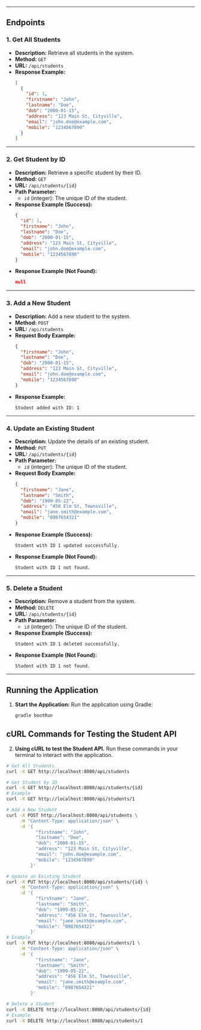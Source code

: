 
---

## Endpoints

### 1. **Get All Students**
- **Description:** Retrieve all students in the system.
- **Method:** `GET`
- **URL:** `/api/students`
- **Response Example:**
    ```json
    [
      {
        "id": 1,
        "firstname": "John",
        "lastname": "Doe",
        "dob": "2000-01-15",
        "address": "123 Main St, Cityville",
        "email": "john.doe@example.com",
        "mobile": "1234567890"
      }
    ]
    ```

---

### 2. **Get Student by ID**
- **Description:** Retrieve a specific student by their ID.
- **Method:** `GET`
- **URL:** `/api/students/{id}`
- **Path Parameter:**
    - `id` (integer): The unique ID of the student.
- **Response Example (Success):**
    ```json
    {
      "id": 1,
      "firstname": "John",
      "lastname": "Doe",
      "dob": "2000-01-15",
      "address": "123 Main St, Cityville",
      "email": "john.doe@example.com",
      "mobile": "1234567890"
    }
    ```
- **Response Example (Not Found):**
    ```json
    null
    ```

---

### 3. **Add a New Student**
- **Description:** Add a new student to the system.
- **Method:** `POST`
- **URL:** `/api/students`
- **Request Body Example:**
    ```json
    {
      "firstname": "John",
      "lastname": "Doe",
      "dob": "2000-01-15",
      "address": "123 Main St, Cityville",
      "email": "john.doe@example.com",
      "mobile": "1234567890"
    }
    ```
- **Response Example:**
    ```
    Student added with ID: 1
    ```

---

### 4. **Update an Existing Student**
- **Description:** Update the details of an existing student.
- **Method:** `PUT`
- **URL:** `/api/students/{id}`
- **Path Parameter:**
    - `id` (integer): The unique ID of the student.
- **Request Body Example:**
    ```json
    {
      "firstname": "Jane",
      "lastname": "Smith",
      "dob": "1999-05-22",
      "address": "456 Elm St, Townsville",
      "email": "jane.smith@example.com",
      "mobile": "0987654321"
    }
    ```
- **Response Example (Success):**
    ```
    Student with ID 1 updated successfully.
    ```
- **Response Example (Not Found):**
    ```
    Student with ID 1 not found.
    ```

---

### 5. **Delete a Student**
- **Description:** Remove a student from the system.
- **Method:** `DELETE`
- **URL:** `/api/students/{id}`
- **Path Parameter:**
    - `id` (integer): The unique ID of the student.
- **Response Example (Success):**
    ```
    Student with ID 1 deleted successfully.
    ```
- **Response Example (Not Found):**
    ```
    Student with ID 1 not found.
    ```

---

## Running the Application
1. **Start the Application:**
   Run the application using Gradle:
   ```bash
   gradle bootRun

## cURL  Commands for Testing the Student API

2. **Using cURL to test the Student API.** 
   Run these commands in your terminal to interact with the application.

```bash
# Get All Students
curl -X GET http://localhost:8080/api/students

# Get Student by ID
curl -X GET http://localhost:8080/api/students/{id}
# Example
curl -X GET http://localhost:8080/api/students/1

# Add a New Student
curl -X POST http://localhost:8080/api/students \
     -H "Content-Type: application/json" \
     -d '{
           "firstname": "John",
           "lastname": "Doe",
           "dob": "2000-01-15",
           "address": "123 Main St, Cityville",
           "email": "john.doe@example.com",
           "mobile": "1234567890"
         }'

# Update an Existing Student
curl -X PUT http://localhost:8080/api/students/{id} \
     -H "Content-Type: application/json" \
     -d '{
           "firstname": "Jane",
           "lastname": "Smith",
           "dob": "1999-05-22",
           "address": "456 Elm St, Townsville",
           "email": "jane.smith@example.com",
           "mobile": "0987654321"
         }'
# Example
curl -X PUT http://localhost:8080/api/students/1 \
     -H "Content-Type: application/json" \
     -d '{
           "firstname": "Jane",
           "lastname": "Smith",
           "dob": "1999-05-22",
           "address": "456 Elm St, Townsville",
           "email": "jane.smith@example.com",
           "mobile": "0987654321"
         }'

# Delete a Student
curl -X DELETE http://localhost:8080/api/students/{id}
# Example
curl -X DELETE http://localhost:8080/api/students/1
